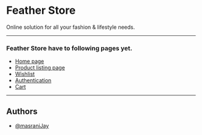 # Feather Store
Online solution for all your fashion & lifestyle needs.

---

### Feather Store have to following pages yet.

- [Home page]()
- [Product listing page]()
- [Wishlist]()
- [Authentication]()
- [Cart]()

---

## Authors

- [@masraniJay](https://github.com/masraniJay)